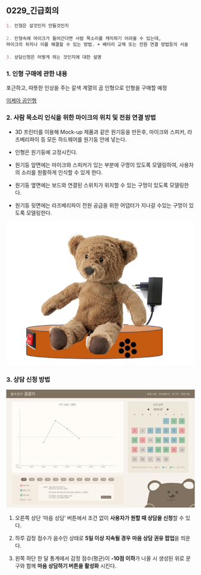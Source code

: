 ## 0229_긴급회의

```markdown
1. 인형은 살것인지 만들것인지

2. 인형속에 마이크가 들어간다면 사람 목소리를 캐치하기 어려울 수 있는데, 
마이크의 위치나 이를 해결할 수 있는 방법. + 베터리 교체 또는 전원 연결 방법등의 서술

3. 상담신청은 어떻게 하는 것인지에 대한 설명
```

### 1. 인형 구매에 관한 내용

포근하고, 따뜻한 인상을 주는 갈색 계열의 곰 인형으로 인형을 구매할 예정   

[이케아 곰인형](https://smartstore.naver.com/tore/products/3490515014?NaPm=ct%3Dlt79p8jc%7Cci%3Db514bc5d655db6542eb762c42aa48eff64458e1d%7Ctr%3Dslsl%7Csn%3D583089%7Chk%3D887801ac60583ee7770138b382ed3502ebffcb9a)

### 2. 사람 목소리 인식을 위한 마이크의 위치 및 전원 연결 방법

- 3D 프린터를 이용해 Mock-up 제품과 같은 원기둥을 만든후, 마이크와 스피커, 라즈베리파이 등 모든 하드웨어를 원기둥 안에 넣는다.

- 인형은 원기둥에 고정시킨다.

- 원기둥 앞면에는 마이크와 스피커가 있는 부분에 구멍이 있도록 모델링하여, 사용자의 소리를 원활하게 인식할 수 있게 한다.

- 원기둥 옆면에는 보드와 연결된 스위치가 위치할 수 있는 구멍이 있도록 모델링한다.

- 원기둥 뒷면에는 라즈베리파이 전원 공급을 위한 어댑터가 지나갈 수있는 구멍이 있도록 모델링한다.

![제품예시_선추가.png](https://github.com/capstone-YYKC/docs/blob/main/%EC%9C%A0%EC%A7%80%EC%9B%90/image/%EC%A0%9C%ED%92%88%EC%98%88%EC%8B%9C_%EC%84%A0%EC%B6%94%EA%B0%80.png)

### 3. 상담 신청 방법

![main(2).png](https://github.com/capstone-YYKC/docs/blob/main/%EC%9C%A0%EC%A7%80%EC%9B%90/image/main(2).png)

1. 오른쪽 상단 ‘마음 상담’ 버튼에서 조건 없이 **사용자가 원할 때 상담을 신청**할 수 있다.

2. 하루 감정 점수가 음수인 상태로 **5일 이상 지속될 경우** **마음 상담 권유 팝업**을 띄운다.

3. 왼쪽 하단 한 달 통계에서 감정 점수(평균)이 **-10점 이하**가 나올 시 생성된 위로 문구와 함께 **마음 상담하기 버튼을 활성화** 시킨다.
